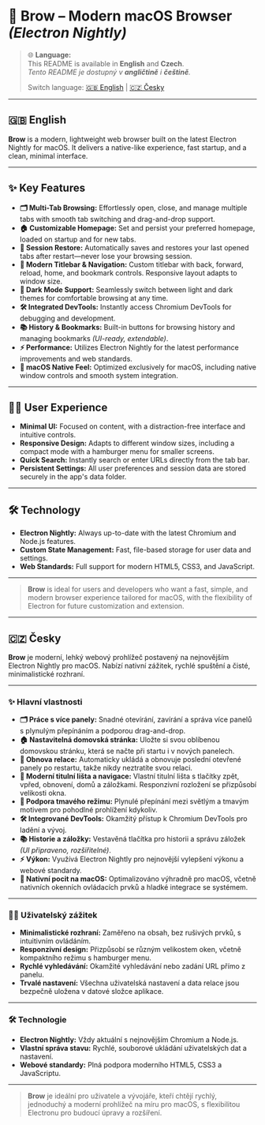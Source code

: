 <!--
[🇬🇧 English](#english) | [🇨🇿 Česky](#česky)
-->

# 🚀 **Brow** – Modern macOS Browser _(Electron Nightly)_

> 🌐 **Language:**  
> This README is available in **English** and **Czech**.  
> _Tento README je dostupný v **angličtině** i **češtině**._
>
> Switch language: [🇬🇧 English](#english) | [🇨🇿 Česky](#česky)

---

## 🇬🇧 English

**Brow** is a modern, lightweight web browser built on the latest Electron Nightly for macOS. It delivers a native-like experience, fast startup, and a clean, minimal interface.

---

## ✨ **Key Features**

- **🗂️ Multi-Tab Browsing:** Effortlessly open, close, and manage multiple tabs with smooth tab switching and drag-and-drop support.
- **🏠 Customizable Homepage:** Set and persist your preferred homepage, loaded on startup and for new tabs.
- **💾 Session Restore:** Automatically saves and restores your last opened tabs after restart—never lose your browsing session.
- **🧭 Modern Titlebar & Navigation:** Custom titlebar with back, forward, reload, home, and bookmark controls. Responsive layout adapts to window size.
- **🌙 Dark Mode Support:** Seamlessly switch between light and dark themes for comfortable browsing at any time.
- **🛠️ Integrated DevTools:** Instantly access Chromium DevTools for debugging and development.
- **📚 History & Bookmarks:** Built-in buttons for browsing history and managing bookmarks _(UI-ready, extendable)_.
- **⚡ Performance:** Utilizes Electron Nightly for the latest performance improvements and web standards.
- **🍏 macOS Native Feel:** Optimized exclusively for macOS, including native window controls and smooth system integration.

---

## 🧑‍💻 **User Experience**

- **Minimal UI:** Focused on content, with a distraction-free interface and intuitive controls.
- **Responsive Design:** Adapts to different window sizes, including a compact mode with a hamburger menu for smaller screens.
- **Quick Search:** Instantly search or enter URLs directly from the tab bar.
- **Persistent Settings:** All user preferences and session data are stored securely in the app's data folder.

---

## 🛠️ **Technology**

- **Electron Nightly:** Always up-to-date with the latest Chromium and Node.js features.
- **Custom State Management:** Fast, file-based storage for user data and settings.
- **Web Standards:** Full support for modern HTML5, CSS3, and JavaScript.

---

> **Brow** is ideal for users and developers who want a fast, simple, and modern browser experience tailored for macOS, with the flexibility of Electron for future customization and extension.

---

## 🇨🇿 Česky

**Brow** je moderní, lehký webový prohlížeč postavený na nejnovějším Electron Nightly pro macOS. Nabízí nativní zážitek, rychlé spuštění a čisté, minimalistické rozhraní.

---

### ✨ **Hlavní vlastnosti**

- **🗂️ Práce s více panely:** Snadné otevírání, zavírání a správa více panelů s plynulým přepínáním a podporou drag-and-drop.
- **🏠 Nastavitelná domovská stránka:** Uložte si svou oblíbenou domovskou stránku, která se načte při startu i v nových panelech.
- **💾 Obnova relace:** Automaticky ukládá a obnovuje poslední otevřené panely po restartu, takže nikdy neztratíte svou relaci.
- **🧭 Moderní titulní lišta a navigace:** Vlastní titulní lišta s tlačítky zpět, vpřed, obnovení, domů a záložkami. Responzivní rozložení se přizpůsobí velikosti okna.
- **🌙 Podpora tmavého režimu:** Plynulé přepínání mezi světlým a tmavým motivem pro pohodlné prohlížení kdykoliv.
- **🛠️ Integrované DevTools:** Okamžitý přístup k Chromium DevTools pro ladění a vývoj.
- **📚 Historie a záložky:** Vestavěná tlačítka pro historii a správu záložek _(UI připraveno, rozšiřitelné)_.
- **⚡ Výkon:** Využívá Electron Nightly pro nejnovější vylepšení výkonu a webové standardy.
- **🍏 Nativní pocit na macOS:** Optimalizováno výhradně pro macOS, včetně nativních okenních ovládacích prvků a hladké integrace se systémem.

---

### 🧑‍💻 **Uživatelský zážitek**

- **Minimalistické rozhraní:** Zaměřeno na obsah, bez rušivých prvků, s intuitivním ovládáním.
- **Responzivní design:** Přizpůsobí se různým velikostem oken, včetně kompaktního režimu s hamburger menu.
- **Rychlé vyhledávání:** Okamžité vyhledávání nebo zadání URL přímo z panelu.
- **Trvalé nastavení:** Všechna uživatelská nastavení a data relace jsou bezpečně uložena v datové složce aplikace.

---

### 🛠️ **Technologie**

- **Electron Nightly:** Vždy aktuální s nejnovějším Chromium a Node.js.
- **Vlastní správa stavu:** Rychlé, souborové ukládání uživatelských dat a nastavení.
- **Webové standardy:** Plná podpora moderního HTML5, CSS3 a JavaScriptu.

---

> **Brow** je ideální pro uživatele a vývojáře, kteří chtějí rychlý, jednoduchý a moderní prohlížeč na míru pro macOS, s flexibilitou Electronu pro budoucí úpravy a rozšíření.

